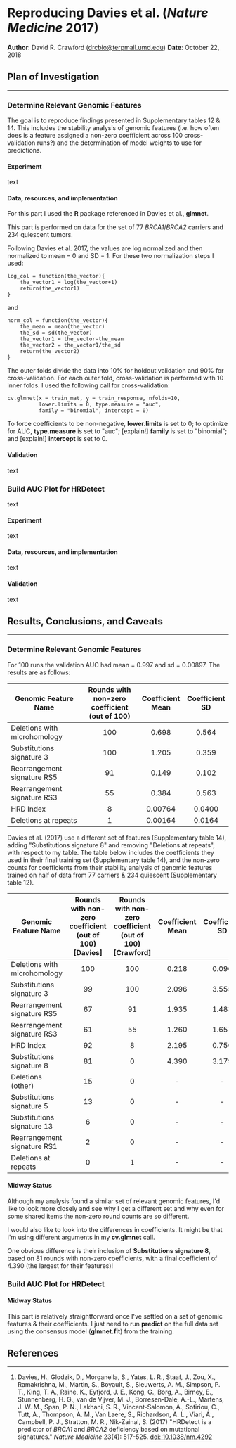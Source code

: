 # Reproducing Davies et al. (_Nature Medicine_ 2017)

__Author__: David R. Crawford (drcbio@terpmail.umd.edu)  __Date__: October 22, 2018

## Plan of Investigation
------

### Determine Relevant Genomic Features
The goal is to reproduce findings presented in Supplementary tables 12 & 14.
This includes the stability analysis of genomic features (i.e. how often does is a feature
  assigned a non-zero coefficient across 100 cross-validation runs?) and the determination
  of model weights to use for predictions.

#### Experiment
text

#### Data, resources, and implementation
For this part I used the __R__ package referenced in Davies et al., __glmnet__.

This part is performed on data for the set of 77 _BRCA1_/_BRCA2_ carriers and 234 quiescent tumors.

Following Davies et al. 2017, the values are log normalized and then normalized to mean = 0 and SD = 1.
For these two normalization steps I used:
```
log_col = function(the_vector){
    the_vector1 = log(the_vector+1)
    return(the_vector1)
}
```
and
```
norm_col = function(the_vector){
    the_mean = mean(the_vector)
    the_sd = sd(the_vector)
    the_vector1 = the_vector-the_mean
    the_vector2 = the_vector1/the_sd
    return(the_vector2)
}
```

The outer folds divide the data into 10% for holdout validation and 90% for cross-validation.
For each outer fold, cross-validation is performed with 10 inner folds. I used the
following call for cross-validation:

```
cv.glmnet(x = train_mat, y = train_response, nfolds=10,
          lower.limits = 0, type.measure = "auc",
          family = "binomial", intercept = 0)
```
To force coefficients to be non-negative, __lower.limits__ is set to 0;
to optimize for AUC, __type.measure__ is set to "auc"; [explain!] __family__ is set to
"binomial"; and [explain!] __intercept__ is set to 0.


#### Validation
text


### Build AUC Plot for HRDetect
text

#### Experiment
text

#### Data, resources, and implementation
text

#### Validation
text

## Results, Conclusions, and Caveats
------
### Determine Relevant Genomic Features
For 100 runs the validation AUC had mean = 0.997 and sd = 0.00897. The results are as follows:

| Genomic Feature Name | Rounds with non-zero <br> coefficient (out of 100) | Coefficient <br> Mean | Coefficient <br> SD |
| --- | :---: | :---: | :---: |
| Deletions with microhomology | 100 | 0.698 | 0.564 |
| Substitutions signature 3 | 100 | 1.205 | 0.359 |
| Rearrangement signature RS5 | 91 | 0.149 | 0.102 |
| Rearrangement signature RS3 | 55 | 0.384 | 0.563 |
| HRD Index | 8 | 0.00764 | 0.0400 |
| Deletions at repeats | 1 | 0.00164 | 0.0164

Davies et al. (2017) use a different set of features (Supplementary table 14), adding "Substitutions signature 8"
and removing "Deletions at repeats", with respect to my table. The table below includes the coefficients they used in
their final training set (Supplementary table 14), and the non-zero counts for coefficients from their
stability analysis of genomic features trained on half of data from 77 carriers & 234 quiescent (Supplementary table 12).

| Genomic Feature Name | Rounds with non-zero <br> coefficient (out of 100) <br> [Davies] | Rounds with non-zero <br> coefficient (out of 100) <br> [Crawford] | Coefficient <br> Mean | Coefficient <br> SD |
| --- | :---: | :---: | :---: | :---: |
| Deletions with microhomology | 100 | 100 | 0.218 | 0.090 |
| Substitutions signature 3 | 99 | 100 | 2.096 | 3.555 |
| Rearrangement signature RS5 | 67 | 91 | 1.935 | 1.483 |
| Rearrangement signature RS3 | 61 | 55 | 1.260 | 1.657 |
| HRD Index | 92 | 8 | 2.195 | 0.750 |
| Substitutions signature 8 | 81 | 0 | 4.390 | 3.179 |
| Deletions (other) | 15 | 0 | - | - |
| Substitutions signature 5 | 13 | 0 | - | - |
| Substitutions signature 13 | 6 | 0 | - | - |
| Rearrangement signature RS1 | 2 | 0 | - | - |
| Deletions at repeats | 0 | 1 | - | - |

#### Midway Status
Although my analysis found a similar set of relevant genomic features, I'd like to look more closely and see
why I get a different set and why even for some shared items the non-zero round counts are so different.

I would also like to look into the differences in coefficients. It might be that I'm using different
arguments in my __cv.glmnet__ call.

One obvious difference is their inclusion of __Substitutions signature 8__, based on 81 rounds with non-zero coefficients,
 with a final coefficient of 4.390 (the largest for their features)!

### Build AUC Plot for HRDetect
#### Midway Status
This part is relatively straightforward once I've settled on a set of genomic features & their coefficients.
I just need to run __predict__ on the full data set using the consensus model (__glmnet.fit__) from the
training.



## References
------
1. Davies, H., Glodzik, D., Morganella, S., Yates, L. R., Staaf, J., Zou, X.,
Ramakrishna, M., Martin, S., Boyault, S., Sieuwerts, A. M., Simpson, P. T., King, T. A.,
Raine, K., Eyfjord, J. E., Kong, G., Borg, A., Birney, E., Stunnenberg, H. G.,
van de Vijver, M. J., Borresen-Dale, A.-L., Martens, J. W. M., Span, P. N., Lakhani, S. R.,
Vincent-Salomon, A., Sotiriou, C., Tutt, A., Thompson, A. M., Van Laere, S.,
Richardson, A. L., Viari, A., Campbell, P. J., Stratton, M. R., Nik-Zainal, S.
(2017) "HRDetect is a predictor of _BRCA1_ and _BRCA2_ deficiency based on mutational
signatures." _Nature Medicine_ 23(4): 517-525. [doi: 10.1038/nm.4292](10.1038/nm.4292)
